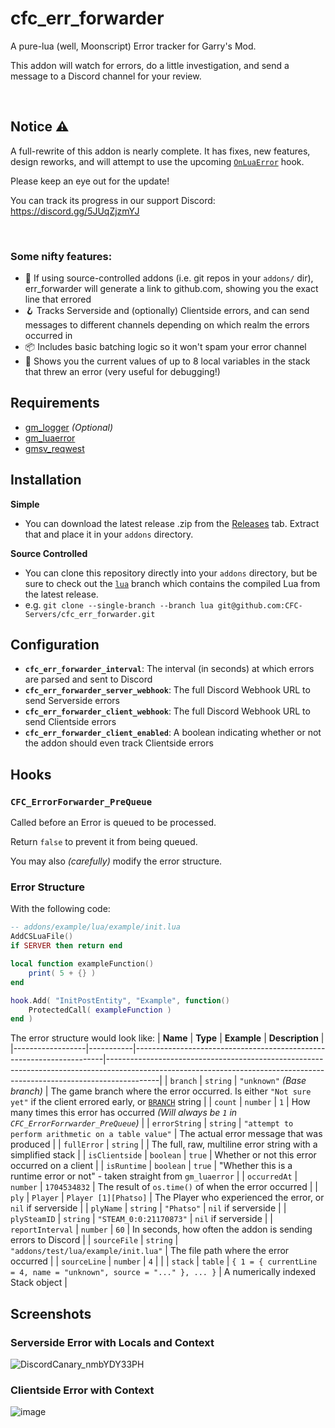 # cfc_err_forwarder
A pure-lua (well, Moonscript) Error tracker for Garry's Mod.

This addon will watch for errors, do a little investigation, and send a message to a Discord channel for your review.

<br>

## Notice ⚠️
A full-rewrite of this addon is nearly complete. It has fixes, new features, design reworks, and will attempt to use the upcoming [`OnLuaError`](https://wiki.facepunch.com/gmod/GM:OnLuaError) hook.

Please keep an eye out for the update!

You can track its progress in our support Discord: https://discord.gg/5JUqZjzmYJ

<br>

### Some nifty features:
 - 🧠 If using source-controlled addons (i.e. git repos in your `addons/` dir), err_forwarder will generate a link to github.com, showing you the exact line that errored
 - 🪝 Tracks Serverside and (optionally) Clientside errors, and can send messages to different channels depending on which realm the errors occurred in
 - 📦 Includes basic batching logic so it won't spam your error channel
 - 🔎 Shows you the current values of up to 8 local variables in the stack that threw an error (very useful for debugging!)

## Requirements
 - [gm_logger](https://github.com/CFC-Servers/gm_logger) _(Optional)_
 - [gm_luaerror](https://github.com/danielga/gm_luaerror)
 - [gmsv_reqwest](https://github.com/WilliamVenner/gmsv_reqwest)


## Installation
**Simple**
 - You can download the latest release .zip from the [Releases](https://github.com/CFC-Servers/cfc_err_forwarder/releases) tab. Extract that and place it in your `addons` directory.

**Source Controlled**
 - You can clone this repository directly into your `addons` directory, but be sure to check out the [`lua`](https://github.com/CFC-Servers/cfc_err_forwarder/tree/lua) branch which contains the compiled Lua from the latest release.
 - e.g. ``` git clone --single-branch --branch lua git@github.com:CFC-Servers/cfc_err_forwarder.git ```


## Configuration
 - **`cfc_err_forwarder_interval`**: The interval (in seconds) at which errors are parsed and sent to Discord
 - **`cfc_err_forwarder_server_webhook`**: The full Discord Webhook URL to send Serverside errors
 - **`cfc_err_forwarder_client_webhook`**: The full Discord Webhook URL to send Clientside errors
 - **`cfc_err_forwarder_client_enabled`**: A boolean indicating whether or not the addon should even track Clientside errors

## Hooks

### `CFC_ErrorForwarder_PreQueue`
Called before an Error is queued to be processed. 

Return `false` to prevent it from being queued.

You may also _(carefully)_ modify the error structure.

### Error Structure
With the following code:
```lua
-- addons/example/lua/example/init.lua
AddCSLuaFile()
if SERVER then return end

local function exampleFunction()
    print( 5 + {} )
end

hook.Add( "InitPostEntity", "Example", function()
    ProtectedCall( exampleFunction )
end )
```

The error structure would look like:
| **Name**         | **Type**  | **Example**                                                          | **Description**                                                                                                                                                         |
|------------------|-----------|----------------------------------------------------------------------|-------------------------------------------------------------------------------------------------------------------------------------------------------------------------|
| `branch`         | `string`  | `"unknown"` _(Base branch)_                                          | The game branch where the error occurred. Is either `"Not sure yet"` if the client errored early, or [`BRANCH`](https://wiki.facepunch.com/gmod/Global.BRANCH) string   |
| `count`          | `number`  | `1`                                                                  | How many times this error has occurred _(Will always be `1` in `CFC_ErrorForrwarder_PreQueue`)_                                                                         |
| `errorString`    | `string`  | `"attempt to perform arithmetic on a table value"`                   | The actual error message that was produced                                                                                                                              |
| `fullError`      | `string`  |                                                                      | The full, raw, multiline error string with a simplified stack                                                                                                           |
| `isClientside`   | `boolean` | `true`                                                               | Whether or not this error occurred on a client                                                                                                                          |
| `isRuntime`      | `boolean` | `true`                                                               | "Whether this is a runtime error or not" - taken straight from `gm_luaerror`                                                                                            |
| `occurredAt`     | `number`  | `1704534832`                                                         | The result of `os.time()` of when the error occurred                                                                                                                    |
| `ply`            | `Player`  | `Player [1][Phatso]`                                                 | The Player who experienced the error, or `nil` if serverside                                                                                                            |
| `plyName`        | `string`  | `"Phatso"`                                                           | `nil` if serverside                                                                                                                                                     |
| `plySteamID`     | `string`  | `"STEAM_0:0:21170873"`                                               | `nil` if serverside                                                                                                                                                     |
| `reportInterval` | `number`  | `60`                                                                 | In seconds, how often the addon is sending errors to Discord                                                                                                            |
| `sourceFile`     | `string`  | `"addons/test/lua/example/init.lua"`                                 | The file path where the error occurred                                                                                                                                  |
| `sourceLine`     | `number`  | `4`                                                                  |                                                                                                                                                                         |
| `stack`          | `table`   | `{ 1 = { currentLine = 4, name = "unknown", source = "..." }, ... }` | A numerically indexed Stack object                                                                                                                                      |


## Screenshots

### Serverside Error with Locals and Context
![DiscordCanary_nmbYDY33PH](https://user-images.githubusercontent.com/7936439/188520510-709cda4d-1f30-4f15-b43a-ac6cddd0723c.png)


### Clientside Error with Context
![image](https://user-images.githubusercontent.com/7936439/188520586-fdd2f05f-c83a-458a-a7f3-8f29fa99b95f.png)
